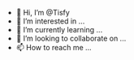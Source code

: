 - 👋 Hi, I’m @Tisfy
- 👀 I’m interested in ...
- 🌱 I’m currently learning ...
- 💞️ I’m looking to collaborate on ...
- 📫 How to reach me ...

<!---
Tisfy/Tisfy is a ✨ special ✨ repository because its `README.md` (this file) appears on your GitHub profile.
You can click the Preview link to take a look at your changes.
--->
